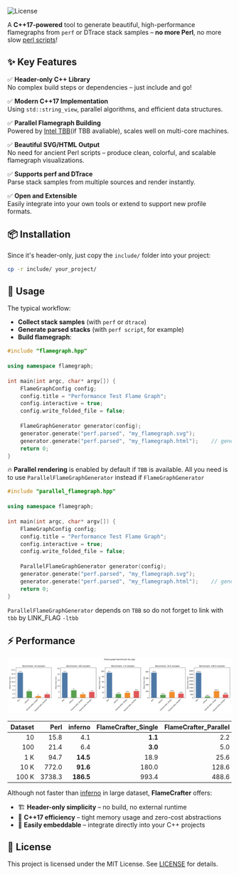 ![License](https://img.shields.io/badge/license-MIT-blue.svg)

A **C++17-powered** tool to generate beautiful, high-performance flamegraphs from `perf` or DTrace stack samples – **no more Perl**, no more slow [perl scripts](https://github.com/brendangregg/FlameGraph)!



## ✨ Key Features

✅ **Header-only C++ Library**  
No complex build steps or dependencies – just include and go!

✅ **Modern C++17 Implementation**  
Using `std::string_view`, parallel algorithms, and efficient data structures.

✅ **Parallel Flamegraph Building**  
Powered by [Intel TBB](https://github.com/oneapi-src/oneTBB)(if TBB avaliable), scales well on multi-core machines.

✅ **Beautiful SVG/HTML Output**  
No need for ancient Perl scripts – produce clean, colorful, and scalable flamegraph visualizations.

✅ **Supports perf and DTrace**  
Parse stack samples from multiple sources and render instantly.

✅ **Open and Extensible**  
Easily integrate into your own tools or extend to support new profile formats.



## 📦 Installation

Since it's header-only, just copy the `include/` folder into your project:

```bash
cp -r include/ your_project/
````



## 🚀 Usage

The typical workflow:

- **Collect stack samples** (with `perf` or `dtrace`)
- **Generate parsed stacks** (with `perf script`, for example)
- **Build flamegraph**:

```cpp
#include "flamegraph.hpp"

using namespace flamegraph;
    
int main(int argc, char* argv[]) {
    FlameGraphConfig config;
    config.title = "Performance Test Flame Graph";
    config.interactive = true;
    config.write_folded_file = false;

    FlameGraphGenerator generator(config);
    generator.generate("perf.parsed", "my_flamegraph.svg");
    generator.generate("perf.parsed", "my_flamegraph.html");	// generate .html
    return 0;
}
```


🔥 **Parallel rendering** is enabled by default if `TBB` is available. All you need is to use `ParallelFlameGraphGenerator` instead if `FlameGraphGenerator`

```cpp
#include "parallel_flamegraph.hpp"

using namespace flamegraph;

int main(int argc, char* argv[]) {
    FlameGraphConfig config;
    config.title = "Performance Test Flame Graph";
    config.interactive = true;
    config.write_folded_file = false;

    ParallelFlameGraphGenerator generator(config);
    generator.generate("perf.parsed", "my_flamegraph.svg");
    generator.generate("perf.parsed", "my_flamegraph.html");	// generate .html
    return 0;
}
```

`ParallelFlameGraphGenerator` depends on `TBB` so do not forget to link with `tbb` by LINK_FLAG `-ltbb`



## ⚡ Performance

<div align="center">
  <img src="bench/benchmark_chart.svg">
</div>

| Dataset | Perl | inferno | FlameCrafter_Single | FlameCrafter_Parallel |
|--------:|------:|--------:|----------:|------------:|
|      10 |   15.8 |      4.1 |    **1.1** |          2.2 |
|     100 |   21.4 |      6.4 |    **3.0** |          5.0 |
|     1 K |   94.7 | **14.5** |       18.9 |         25.6 |
|    10 K |  772.0 | **91.6** |      180.0 |        128.6 |
|   100 K | 3738.3 | **186.5** |      993.4 |        488.6 |

Although not faster than [inferno](https://github.com/jonhoo/inferno) in large dataset, **FlameCrafter** offers:

* 🏗️ **Header-only simplicity** – no build, no external runtime
* 🎯 **C++17 efficiency** – tight memory usage and zero-cost abstractions
* 🔌 **Easily embeddable** – integrate directly into your C++ projects



## 📜 License

This project is licensed under the MIT License. See [LICENSE](LICENSE) for details.
